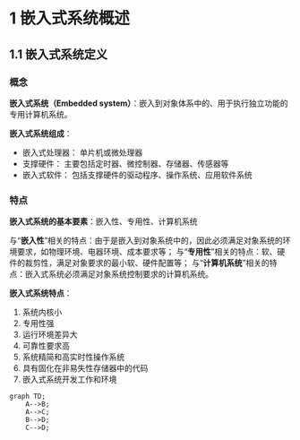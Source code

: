 # 1 嵌入式系统概述

## 1.1 嵌入式系统定义

### 概念

**嵌入式系统（Embedded system）**：嵌入到对象体系中的、用于执行独立功能的专用计算机系统。

**嵌入式系统组成**：

* 嵌入式处理器：
  单片机或微处理器
* 支撑硬件：
  主要包括定时器、微控制器、存储器、传感器等
* 嵌入式软件：
  包括支撑硬件的驱动程序、操作系统、应用软件系统

### 特点

**嵌入式系统的基本要素**：嵌入性、专用性、计算机系统

与“**嵌入性**”相关的特点：由于是嵌入到对象系统中的，因此必须满足对象系统的环境要求，如物理环境、电器环境、成本要求等；
与“**专用性**”相关的特点：软、硬件的裁剪性，满足对象要求的最小软、硬件配置等；
与“**计算机系统**”相关的特点：嵌入式系统必须满足对象系统控制要求的计算机系统。

**嵌入式系统特点**：

1. 系统内核小
2. 专用性强
3. 运行环境差异大
4. 可靠性要求高
5. 系统精简和高实时性操作系统
6. 具有固化在非易失性存储器中的代码
7. 嵌入式系统开发工作和环境

```mermaid
graph TD;
    A-->B;
    A-->C;
    B-->D;
    C-->D;
```